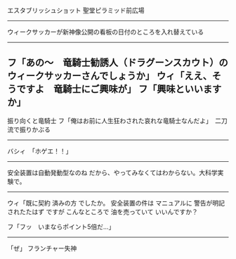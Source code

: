 エスタブリッシュショット
聖堂ピラミッド前広場

---
ウィークサッカーが新神像公開の看板の日付のところを入れ替えている

---
フ「あの～　竜騎士勧誘人（ドラグーンスカウト）のウィークサッカーさんでしょうか」
ウィ「ええ、そうですよ　竜騎士にご興味が」
フ「興味といいますか」
---
振り向くと竜騎士
フ「俺はお前に人生狂わされた哀れな竜騎士なんだよ」　二刀流で振りかぶる

--------------------------------------------------------------------
バシィ　「ホゲエ！！」

---
安全装置は自動発動型なのね
だから、やってみなくてはわからない。大科学実験で。

---
ウィ「既に契約
済みの方
でしたか。
安全装置の件は
マニュアルに
警告が明記
されたたはず
ですが
こんなところで
油を売っていて
いいんですか？

フ「フッ　いまならポイント5倍だ…」

---
「ぜ」
フランチャー失神
